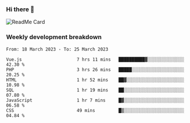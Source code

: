 ### Hi there 👋

<!--
**itzcy/itzcy** is a ✨ _special_ ✨ repository because its `README.md` (this file) appears on your GitHub profile.

Here are some ideas to get you started:

- 🔭 I’m currently working on ...
- 🌱 I’m currently learning ...
- 👯 I’m looking to collaborate on ...
- 🤔 I’m looking for help with ...
- 💬 Ask me about ...
- 📫 How to reach me: ...
- 😄 Pronouns: ...
- ⚡ Fun fact: ...
-->
![ReadMe Card](https://github-readme-stats.vercel.app/api?username=itzcy&show_icons=true&title_color=2d3198&icon_color=797cb8&text_color=24292e&bg_color=f6f8fa)

### Weekly development breakdown
<!--START_SECTION:waka-->

```text
From: 18 March 2023 - To: 25 March 2023

Vue.js                     7 hrs 11 mins   ██████████▓░░░░░░░░░░░░░░   42.30 %
PHP                        3 hrs 26 mins   █████░░░░░░░░░░░░░░░░░░░░   20.25 %
HTML                       1 hr 52 mins    ██▓░░░░░░░░░░░░░░░░░░░░░░   10.98 %
SQL                        1 hr 19 mins    ██░░░░░░░░░░░░░░░░░░░░░░░   07.80 %
JavaScript                 1 hr 7 mins     █▓░░░░░░░░░░░░░░░░░░░░░░░   06.58 %
CSS                        49 mins         █▒░░░░░░░░░░░░░░░░░░░░░░░   04.84 %
```

<!--END_SECTION:waka-->
